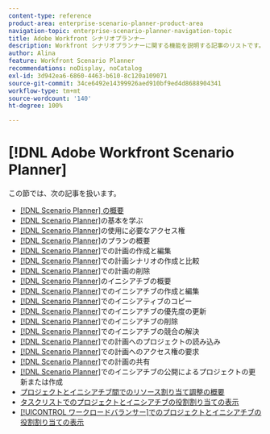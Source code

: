 ```yaml
---
content-type: reference
product-area: enterprise-scenario-planner-product-area
navigation-topic: enterprise-scenario-planner-navigation-topic
title: Adobe Workfront シナリオプランナー
description: Workfront シナリオプランナーに関する機能を説明する記事のリストです。
author: Alina
feature: Workfront Scenario Planner
recommendations: noDisplay, noCatalog
exl-id: 3d942ea6-6860-4463-b610-8c120a109071
source-git-commit: 34ce6492e14399926aed910bf9ed4d8688904341
workflow-type: tm+mt
source-wordcount: '140'
ht-degree: 100%

---
```


# [!DNL Adobe Workfront Scenario Planner]

この節では、次の記事を扱います。

* [ [!DNL Scenario Planner] の概要](../scenario-planner/scenario-planner-overview.md)
* [ [!DNL Scenario Planner]](../scenario-planner/get-started-with-scenario-planning.md)の基本を学ぶ
* [ [!DNL Scenario Planner]](../scenario-planner/access-needed-to-use-sp.md)の使用に必要なアクセス権
* [ [!DNL Scenario Planner]](../scenario-planner/plans-overview.md)のプランの概要
* [ [!DNL Scenario Planner]](../scenario-planner/create-and-edit-plans.md)での計画の作成と編集
* [ [!DNL Scenario Planner]](../scenario-planner/create-and-compare-scenarios-for-a-plan.md)での計画シナリオの作成と比較
* [ [!DNL Scenario Planner]](../scenario-planner/delete-plans.md)での計画の削除
* [ [!DNL Scenario Planner]](../scenario-planner/initiatives-overview.md)のイニシアチブの概要
* [ [!DNL Scenario Planner]](../scenario-planner/create-and-edit-initiatives.md)でのイニシアチブの作成と編集
* [ [!DNL Scenario Planner]](../scenario-planner/copy-initiatives.md)でのイニシアティブのコピー
* [ [!DNL Scenario Planner]](../scenario-planner/prioritize-initiatives.md)でのイニシアチブの優先度の更新
* [ [!DNL Scenario Planner]](../scenario-planner/delete-initiatives.md)でのイニシアチブの削除
* [ [!DNL Scenario Planner]](../scenario-planner/resolve-conflicts-in-sp.md)でのイニシアチブの競合の解決
* [ [!DNL Scenario Planner]](../scenario-planner/import-projects-to-plans.md)での計画へのプロジェクトの読み込み
* [ [!DNL Scenario Planner]](../scenario-planner/request-access-to-plan.md)での計画へのアクセス権の要求
* [ [!DNL Scenario Planner]](../scenario-planner/share-a-plan.md)での計画の共有
* [ [!DNL Scenario Planner]](../scenario-planner/publish-scenarios-update-projects.md)でのイニシアチブの公開によるプロジェクトの更新または作成
* [プロジェクトとイニシアチブ間でのリソース割り当て調整の概要](../scenario-planner/overview-reconcile-allocations-between-projects-initiatives.md)
* [タスクリストでのプロジェクトとイニシアチブの役割割り当ての表示](../scenario-planner/show-role-allocation-task-list-nwe.md)
* [[!UICONTROL ワークロードバランサー]でのプロジェクトとイニシアチブの役割割り当ての表示](../scenario-planner/show-role-allocation-workload-balancer.md)

 
